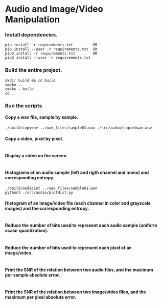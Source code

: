 # Audio and Image/Video Manipulation


### Install dependencies.
```
pip install -r requirements.txt         OR
pip install --user -r requirements.txt  OR
pip3 install -r requirements.txt        OR
pip3 install --user -r requirements.txt 
```

### Build the entire project.
```
mkdir build && cd build
cmake ..
cmake --build .
cd ..
```

### Run the scripts

#### Copy a wav file, sample by sample. 
``` 
./build/copywav ../wav_files/sample01.wav ./src/audio/copiedwav.wav
```

#### Copy a video, pixel by pixel.
```

```

#### Display a video on the screen.
```

```

#### Histograms of an audio sample (left and rigth channel and mono) and corresponding entropy.
```
./build/audioEnt ../wav_files/sample01.wav
python3 ./src/audio/plotHist.py
```

#### Histogram of an image/video file (each channel in color and grayscale images) and the corresponding entropy.
```

```

#### Reduce the number of bits used to represent each audio sample (uniform scalar quantization).
```

```

#### Reduce the number of bits used to represent each pixel of an image/video.
```

```

#### Print the SNR of the relation between two audio files, and the maximum per sample absolute error.
```

```

#### Print the SNR of the relation between two image/video files, and the maximum per pixel absolute error.
```

```
